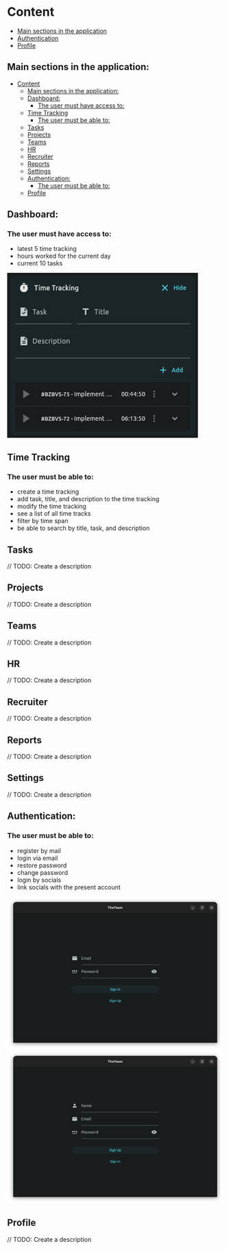 # Content

- [Main sections in the application](#main-sections-in-the-application)
- [Authentication](#authentication)
- [Profile](#profile)

## Main sections in the application:

- [Content](#content)
  - [Main sections in the application:](#main-sections-in-the-application)
  - [Dashboard:](#dashboard)
    - [The user must have access to:](#the-user-must-have-access-to)
  - [Time Tracking](#time-tracking)
    - [The user must be able to:](#the-user-must-be-able-to)
  - [Tasks](#tasks)
  - [Projects](#projects)
  - [Teams](#teams)
  - [HR](#hr)
  - [Recruiter](#recruiter)
  - [Reports](#reports)
  - [Settings](#settings)
  - [Authentication:](#authentication)
    - [The user must be able to:](#the-user-must-be-able-to-1)
  - [Profile](#profile)

## Dashboard:

### The user must have access to:

- latest 5 time traсking
- hours worked for the current day
- current 10 tasks

![latest 5 time traсking](/.attachments/image-89666169-79da-4cfa-807a-f539ef7bb693.png)

## Time Tracking

### The user must be able to:

- create a time tracking
- add task, title, and description to the time tracking
- modify the time tracking
- see a list of all time tracks
- filter by time span
- be able to search by title, task, and description

## Tasks

// TODO: Create a description

## Projects

// TODO: Create a description

## Teams

// TODO: Create a description

## HR

// TODO: Create a description

## Recruiter

// TODO: Create a description

## Reports

// TODO: Create a description

## Settings

// TODO: Create a description

## Authentication:

### The user must be able to:

- register by mail
- login via email
- restore password
- change password
- login by socials
- link socials with the present account

![login via email](/.attachments/image-5a8d2f5b-0909-4ac8-9f77-5f598f4722e0.png)
![register by mail](/.attachments/image-785d7f06-f1d2-4c29-826f-2cb18122fa1f.png)

## Profile

// TODO: Create a description
